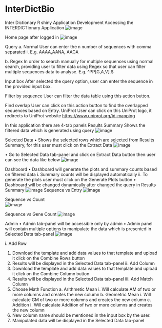 # InterDictBio
Inter Dictionary R shiny Application Development
Accessing the INTERDICTionary Application
![image](https://user-images.githubusercontent.com/79224911/203612746-91b65fdd-0d46-491b-b8d3-8289797d3a74.png)

Home page after logged in
![image](https://user-images.githubusercontent.com/79224911/203612765-a7b285e6-9f26-486c-ad4a-905bba946b03.png)
 
Query
a.	Normal
User can enter the n number of sequences with comma separated
i.	E.g. AAAA,AANA, AACA

b.	Regex
In order to search manually for multiple sequences using normal search, providing user to filter data using Regex so that user can filter multiple sequences data to analyse.
E.g. ^PP[G,A,V].$


	
Input box
After selected the query option, user can enter the sequence in the provided input box.

Filter by sequence
User can filter the data table using this action button.
	
Find overlap
User can click on this action button to find the overlapped sequences based on Entry.
UniProt
User can click on this UniProt logo, it redirects to UniProt website https://www.uniprot.org/id-mapping


In this application there are 4-tab panels
Results Summary
Shows the filtered data which is generated using query
 ![image](https://user-images.githubusercontent.com/79224911/203612817-feeb2ad5-ed84-4b18-8467-317bc59fe4c5.png)

Selected Data
•	Shows the selected rows which are selected from Results Summary, for this user must click on the Extract Data
![image](https://user-images.githubusercontent.com/79224911/203612849-375953fc-c1ae-4b8c-81b8-44c7928ae8bf.png)
 
•	Go to Selected Data tab-panel and click on Extract Data button then user can see the data like below
 ![image](https://user-images.githubusercontent.com/79224911/203612873-a111c5a6-fa03-4bf0-ab8b-7b35ba53413d.png)


Dashboard
•	Dashboard will generate the plots and summary counts based on filtered data
i.	Summary counts will be displayed automatically
ii.	To generate the plots user must click on the Generate Plots button
•	Dashboard will be changed dynamically after changed the query in Results Summary
![image](https://user-images.githubusercontent.com/79224911/203612963-943333ca-ff11-48a5-958d-c73be2e50ad8.png)
Sequence vs Entry
![image](https://user-images.githubusercontent.com/79224911/203613074-ad64cfcf-563a-4d9e-85a8-0802868a8199.png)

Sequence vs Count  
![image](https://user-images.githubusercontent.com/79224911/203613098-5ff2a657-01ec-4714-86e6-77625d069fd2.png)

Sequence vs Gene Count
![image](https://user-images.githubusercontent.com/79224911/203613121-41da86ab-e7ab-4c64-ac5e-e4ed38070236.png)
 
Admin
•	Admin tab-panel will be accessible only by admin
•	Admin panel will contain multiple options to manipulate the data which is presented in Selected Data tab-panel
![image](https://user-images.githubusercontent.com/79224911/203613143-8b19b784-b116-406c-89dd-0e79ea4ae3f6.png)

i.	Add Row
1.	Download the template and add data values to that template and upload it click on the Combine Rows button
2.	Results will be displayed in the Selected Data tab-panel
ii.	Add Column
1.	Download the template and add data values to that template and upload it click on the Combine Column button
2.	Results will be displayed in the Selected Data tab-panel
iii.	Add Match Column
1.	Choose Math Function
a.	Arithmetic Mean
i.	Will calculate AM of two or more columns and creates the new column 
b.	Geometric Mean
i.	Will calculate GM of two or more columns and creates the new column
c.	Addition
i.	Will calculate Addition of two or more columns and creates the new column
2.	New column name should be mentioned in the input box by the user. 
3.	Manipulated data will be displayed in the Selected Data tab-panel
